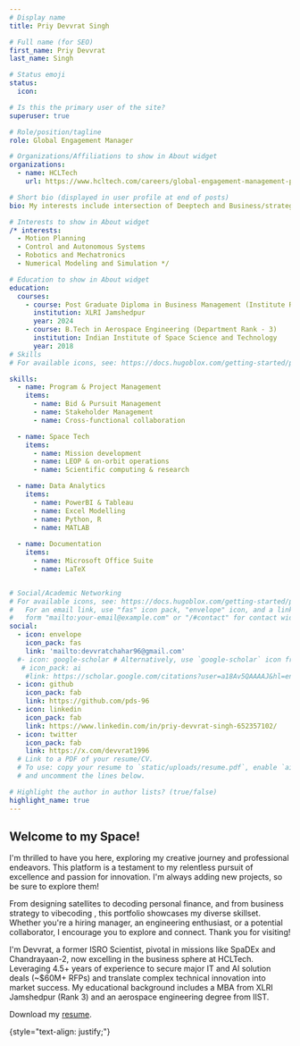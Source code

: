 ```yaml
---
# Display name
title: Priy Devvrat Singh

# Full name (for SEO)
first_name: Priy Devvrat
last_name: Singh

# Status emoji
status:
  icon: 

# Is this the primary user of the site?
superuser: true

# Role/position/tagline
role: Global Engagement Manager

# Organizations/Affiliations to show in About widget
organizations:
  - name: HCLTech
    url: https://www.hcltech.com/careers/global-engagement-management-program

# Short bio (displayed in user profile at end of posts)
bio: My interests include intersection of Deeptech and Business/strategy. 

# Interests to show in About widget
/* interests:
  - Motion Planning
  - Control and Autonomous Systems
  - Robotics and Mechatronics
  - Numerical Modeling and Simulation */

# Education to show in About widget
education:
  courses:
    - course: Post Graduate Diploma in Business Management (Institute Rank - 3, Dean's Merit List)
      institution: XLRI Jamshedpur
      year: 2024
    - course: B.Tech in Aerospace Engineering (Department Rank - 3)
      institution: Indian Institute of Space Science and Technology
      year: 2018
# Skills
# For available icons, see: https://docs.hugoblox.com/getting-started/page-builder/#icons

skills:
  - name: Program & Project Management
    items:
      - name: Bid & Pursuit Management
      - name: Stakeholder Management
      - name: Cross-functional collaboration

  - name: Space Tech
    items:
      - name: Mission development
      - name: LEOP & on-orbit operations
      - name: Scientific computing & research

  - name: Data Analytics
    items:
      - name: PowerBI & Tableau
      - name: Excel Modelling
      - name: Python, R
      - name: MATLAB
  
  - name: Documentation
    items:
      - name: Microsoft Office Suite
      - name: LaTeX 


# Social/Academic Networking
# For available icons, see: https://docs.hugoblox.com/getting-started/page-builder/#icons
#   For an email link, use "fas" icon pack, "envelope" icon, and a link in the
#   form "mailto:your-email@example.com" or "/#contact" for contact widget.
social:
  - icon: envelope
    icon_pack: fas
    link: 'mailto:devvratchahar96@gmail.com'
  #- icon: google-scholar # Alternatively, use `google-scholar` icon from `ai` icon pack
   # icon_pack: ai
    #link: https://scholar.google.com/citations?user=a18Av5QAAAAJ&hl=en
  - icon: github
    icon_pack: fab
    link: https://github.com/pds-96
  - icon: linkedin
    icon_pack: fab
    link: https://www.linkedin.com/in/priy-devvrat-singh-652357102/
  - icon: twitter
    icon_pack: fab
    link: https://x.com/devvrat1996
  # Link to a PDF of your resume/CV.
  # To use: copy your resume to `static/uploads/resume.pdf`, enable `ai` icons in `params.yaml`,
  # and uncomment the lines below.

# Highlight the author in author lists? (true/false)
highlight_name: true
---
```



## Welcome to my Space!

I'm thrilled to have you here, exploring my creative journey and professional endeavors. This platform is a testament to my relentless pursuit of excellence and passion for innovation. I'm always adding new projects, so be sure to explore them!

From designing satellites to decoding personal finance, and from business strategy to vibecoding , this portfolio showcases my diverse skillset. Whether you're a hiring manager, an engineering enthusiast, or a potential collaborator, I encourage you to explore and connect. Thank you for visiting!
 
I'm Devvrat, a former ISRO Scientist, pivotal in missions like SpaDEx and Chandrayaan-2, now excelling in the business sphere at HCLTech. Leveraging 4.5+ years of experience to secure major IT and AI solution deals (~$60M+ RFPs) and translate complex technical innovation into market success. My educational background includes a MBA from XLRI Jamshedpur (Rank 3) and an aerospace engineering degree from IIST.


<i class="fas fa-download  pr-1 fa-fw"></i> Download my <a href="/uploads/PriyDevvrat_Resume_May2025.pdf" target="_blank">resume</a>.</p>

{style="text-align: justify;"}

